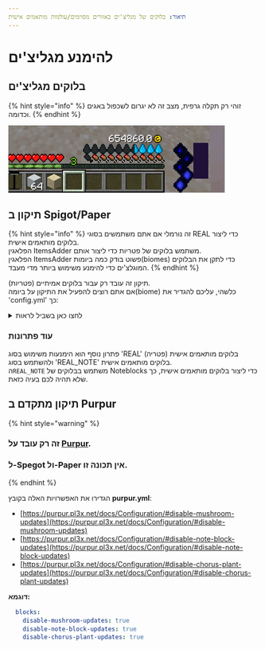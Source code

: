 ```yaml
---
תיאור: בלוקים של מגליצ'ים באזורים מסוימים/עולמות מותאמים אישית
---
```


# להימנע מגליצ'ים

## בלוקים מגליצ'ים

{% hint style="info" %}
זוהי רק תקלה גרפית, מצב זה לא יגרום לשכפול באגים וכדומה.
{% endhint %}

![](<../../../.gitbook/assets/image (119).png>)

## תיקון ב Spigot/Paper

{% hint style="info" %}
זה נורמלי אם אתם משתמשים בסוגי REAL כדי ליצור בלוקים מותאמים אישית.\
הפלאגין ItemsAdder משתמש בלוקים של פטריות כדי ליצור אותם.\
הפלאגין ItemsAdder פשוט בודק כמה ביומות(biomes) כדי לתקן את הבלוקים המוגלצ'ים כדי להימנע משימוש ביותר מדי מעבד.
{% endhint %}

תיקון זה עובד רק עבור בלוקים אמיתיים (פטריות).\
אם אתם רוצים להפעיל את התיקון על ביומה(biome) כלשהי, עליכם להגדיר את 'config.yml' כך:

<details>

<summary>לחצו כאן בשביל לראות</summary>

זה בעצם יאפשר את התיקון בכל אחת מהביומות של Minecraft Overworld.\
אל תהססו להסיר את הביומות שבהן לא יהיו פרטיות, כדי להימנע משימוש גבוה במעבד.

{% code title="config.yml" %}
```yaml
seach-also-in-these-biomes:
  enabled: true
  biomes:
  - OCEAN
  - PLAINS
  - DESERT
  - MOUNTAINS
  - FOREST
  - TAIGA
  - SWAMP
  - RIVER
  - FROZEN_OCEAN
  - FROZEN_RIVER
  - SNOWY_TUNDRA
  - SNOWY_MOUNTAINS
  - MUSHROOM_FIELDS
  - MUSHROOM_FIELD_SHORE
  - BEACH
  - DESERT_HILLS
  - WOODED_HILLS
  - TAIGA_HILLS
  - MOUNTAIN_EDGE
  - JUNGLE
  - JUNGLE_HILLS
  - JUNGLE_EDGE
  - DEEP_OCEAN
  - STONE_SHORE
  - SNOWY_BEACH
  - BIRCH_FOREST
  - BIRCH_FOREST_HILLS
  - DARK_FOREST
  - SNOWY_TAIGA
  - SNOWY_TAIGA_HILLS
  - GIANT_TREE_TAIGA
  - GIANT_TREE_TAIGA_HILLS
  - WOODED_MOUNTAINS
  - SAVANNA
  - SAVANNA_PLATEAU
  - BADLANDS
  - WOODED_BADLANDS_PLATEAU
  - BADLANDS_PLATEAU
  - SMALL_END_ISLANDS
  - END_MIDLANDS
  - END_HIGHLANDS
  - END_BARRENS
  - WARM_OCEAN
  - LUKEWARM_OCEAN
  - COLD_OCEAN
  - DEEP_WARM_OCEAN
  - DEEP_LUKEWARM_OCEAN
  - DEEP_COLD_OCEAN
  - DEEP_FROZEN_OCEAN
  - THE_VOID
  - SUNFLOWER_PLAINS
  - DESERT_LAKES
  - GRAVELLY_MOUNTAINS
  - FLOWER_FOREST
  - TAIGA_MOUNTAINS
  - SWAMP_HILLS
  - ICE_SPIKES
  - MODIFIED_JUNGLE
  - MODIFIED_JUNGLE_EDGE
  - TALL_BIRCH_FOREST
  - TALL_BIRCH_HILLS
  - DARK_FOREST_HILLS
  - SNOWY_TAIGA_MOUNTAINS
  - GIANT_SPRUCE_TAIGA
  - GIANT_SPRUCE_TAIGA_HILLS
  - MODIFIED_GRAVELLY_MOUNTAINS
  - SHATTERED_SAVANNA
  - SHATTERED_SAVANNA_PLATEAU
  - ERODED_BADLANDS
  - MODIFIED_WOODED_BADLANDS_PLATEAU
  - MODIFIED_BADLANDS_PLATEAU
  - BAMBOO_JUNGLE
  - BAMBOO_JUNGLE_HILLS
```
{% endcode %}

</details>

### עוד פתרונות

פתרון נוסף הוא הימנעות משימוש בסוג 'REAL' בלוקים מותאמים אישית (פטריה) ולהשתמש בסוג 'REAL_NOTE' בלוקים מותאמים אישית.\
ה`REAL_NOTE` משתמש בבלוקים של Noteblocks כדי ליצור בלוקים מותאמים אישית, כך שלא תהיה לכם בעיה כזאת.

## תיקון מתקדם ב Purpur

{% hint style="warning" %}
### זה רק עובד על [Purpur](https://purpur.pl3x.net).

### ל-Spegot ול-Paper אין תכונה זו.
{% endhint %}

הגדירו את האפשרויות האלה בקובץ **purpur.yml**:

* [https://purpur.pl3x.net/docs/Configuration/#disable-mushroom-updates](https://purpur.pl3x.net/docs/Configuration/#disable-mushroom-updates)
* [https://purpur.pl3x.net/docs/Configuration/#disable-note-block-updates](https://purpur.pl3x.net/docs/Configuration/#disable-note-block-updates)
* [https://purpur.pl3x.net/docs/Configuration/#disable-chorus-plant-updates](https://purpur.pl3x.net/docs/Configuration/#disable-chorus-plant-updates)

**דוגמא:**

```yaml
  blocks:
    disable-mushroom-updates: true
    disable-note-block-updates: true
    disable-chorus-plant-updates: true
```
